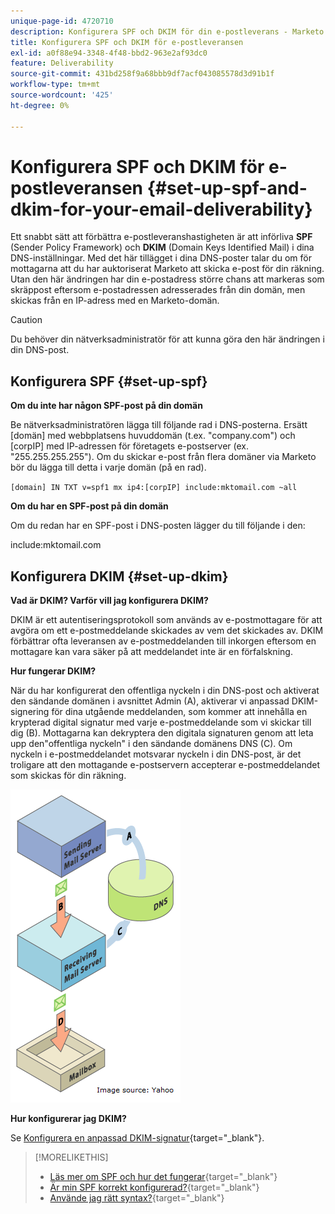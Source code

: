 ```yaml
---
unique-page-id: 4720710
description: Konfigurera SPF och DKIM för din e-postleverans - Marketo Docs - Produktdokumentation
title: Konfigurera SPF och DKIM för e-postleveransen
exl-id: a0f88e94-3348-4f48-bbd2-963e2af93dc0
feature: Deliverability
source-git-commit: 431bd258f9a68bbb9df7acf043085578d3d91b1f
workflow-type: tm+mt
source-wordcount: '425'
ht-degree: 0%

---
```


# Konfigurera SPF och DKIM för e-postleveransen {#set-up-spf-and-dkim-for-your-email-deliverability}

Ett snabbt sätt att förbättra e-postleveranshastigheten är att införliva **SPF** (Sender Policy Framework) och **DKIM** (Domain Keys Identified Mail) i dina DNS-inställningar. Med det här tillägget i dina DNS-poster talar du om för mottagarna att du har auktoriserat Marketo att skicka e-post för din räkning. Utan den här ändringen har din e-postadress större chans att markeras som skräppost eftersom e-postadressen adresserades från din domän, men skickas från en IP-adress med en Marketo-domän.

>[!CAUTION]
>
>Du behöver din nätverksadministratör för att kunna göra den här ändringen i din DNS-post.

## Konfigurera SPF {#set-up-spf}

**Om du inte har någon SPF-post på din domän**

Be nätverksadministratören lägga till följande rad i DNS-posterna. Ersätt [domän] med webbplatsens huvuddomän (t.ex. &quot;company.com&quot;) och [corpIP] med IP-adressen för företagets e-postserver (ex. &quot;255.255.255.255&quot;). Om du skickar e-post från flera domäner via Marketo bör du lägga till detta i varje domän (på en rad).

`[domain] IN TXT v=spf1 mx ip4:[corpIP] include:mktomail.com ~all`

**Om du har en SPF-post på din domän**

Om du redan har en SPF-post i DNS-posten lägger du till följande i den:

include:mktomail.com

## Konfigurera DKIM {#set-up-dkim}

**Vad är DKIM? Varför vill jag konfigurera DKIM?**

DKIM är ett autentiseringsprotokoll som används av e-postmottagare för att avgöra om ett e-postmeddelande skickades av vem det skickades av. DKIM förbättrar ofta leveransen av e-postmeddelanden till inkorgen eftersom en mottagare kan vara säker på att meddelandet inte är en förfalskning.

**Hur fungerar DKIM?**

När du har konfigurerat den offentliga nyckeln i din DNS-post och aktiverat den sändande domänen i avsnittet Admin (A), aktiverar vi anpassad DKIM-signering för dina utgående meddelanden, som kommer att innehålla en krypterad digital signatur med varje e-postmeddelande som vi skickar till dig (B). Mottagarna kan dekryptera den digitala signaturen genom att leta upp den&quot;offentliga nyckeln&quot; i den sändande domänens DNS (C). Om nyckeln i e-postmeddelandet motsvarar nyckeln i din DNS-post, är det troligare att den mottagande e-postservern accepterar e-postmeddelandet som skickas för din räkning.

![](assets/image2015-1-12-13-3a56-3a55.png)

**Hur konfigurerar jag DKIM?**

Se [Konfigurera en anpassad DKIM-signatur](/help/marketo/product-docs/email-marketing/deliverability/set-up-a-custom-dkim-signature.md){target="_blank"}.

>[!MORELIKETHIS]
>
>* [Läs mer om SPF och hur det fungerar](http://www.open-spf.org/Introduction/){target="_blank"}
>* [Är min SPF korrekt konfigurerad?](https://www.kitterman.com/spf/validate.html){target="_blank"}
>* [Använde jag rätt syntax?](http://www.open-spf.org/SPF_Record_Syntax/){target="_blank"}
